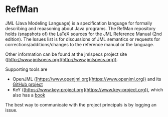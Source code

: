 # RefMan

JML (Java Modeling Language) is a specification language for formally describing and reaasoning about Java programs.
The RefMan repository holds (snapshots of) the LaTeX sources for the JML Reference Manual (2nd edition).
The Issues list is for discussions of JML semantics or requests for corrections/additions/changes to the reference manual or the language.

Other information can be found at the jmlspecs project site ([http://www.jmlspecs.org](http://www.jmlspecs.org)).

Supporting tools are 

* OpenJML ([https://www.openjml.org](https://www.openjml.org)) and its [GitHub project](https://github.com/OpenJML)
* KeY ([https://www.key-project.org](https://www.key-project.org)), which also has a [book](https://www.key-project.org/thebook2/)

The best way to communicate with the project principals is by logging an issue.
